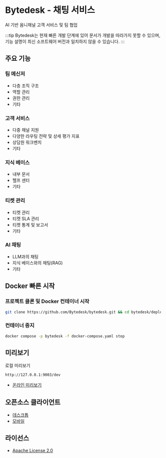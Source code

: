 # Bytedesk - 채팅 서비스

AI 기반 옴니채널 고객 서비스 및 팀 협업

:::tip
Bytedesk는 현재 빠른 개발 단계에 있어 문서가 개발을 따라가지 못할 수 있으며, 기능 설명이 최신 소프트웨어 버전과 일치하지 않을 수 있습니다.
:::

## 주요 기능

### 팀 메신저

- 다층 조직 구조
- 역할 관리
- 권한 관리
- 기타

### 고객 서비스

- 다중 채널 지원
- 다양한 라우팅 전략 및 상세 평가 지표
- 상담원 워크벤치
- 기타

### 지식 베이스

- 내부 문서
- 헬프 센터
- 기타

### 티켓 관리

- 티켓 관리
- 티켓 SLA 관리
- 티켓 통계 및 보고서
- 기타

### AI 채팅

- LLM과의 채팅
- 지식 베이스와의 채팅(RAG)
- 기타

## Docker 빠른 시작

### 프로젝트 클론 및 Docker 컨테이너 시작

```bash
git clone https://github.com/Bytedesk/bytedesk.git && cd bytedesk/deploy/docker && docker compose -p bytedesk -f docker-compose.yaml up -d
```

### 컨테이너 중지

```bash
docker compose -p bytedesk -f docker-compose.yaml stop
```

## 미리보기

로컬 미리보기

```bash
http://127.0.0.1:9003/dev
```

- [온라인 미리보기](https://www.weiyuai.cn/admin/)

## 오픈소스 클라이언트

- [데스크톱](https://github.com/Bytedesk/bytedesk-desktop)
- [모바일](https://github.com/Bytedesk/bytedesk-mobile)

## 라이선스

- [Apache License 2.0](./LICENSE.txt) 